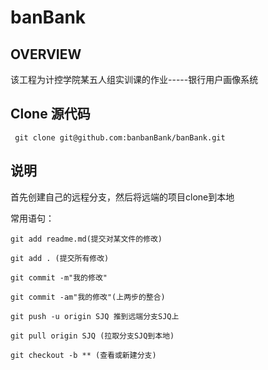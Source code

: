 # banBank
## OVERVIEW

该工程为计控学院某五人组实训课的作业-----银行用户画像系统

## Clone 源代码

```shell
 git clone git@github.com:banbanBank/banBank.git
```

## 说明

首先创建自己的远程分支，然后将远端的项目clone到本地 

常用语句：

```shell
git add readme.md(提交对某文件的修改)
```

```shell
git add . (提交所有修改)
```

```shell
git commit -m"我的修改"
```

```shell
git commit -am"我的修改"(上两步的整合)
```

```shell
git push -u origin SJQ 推到远端分支SJQ上
```

```shell
git pull origin SJQ (拉取分支SJQ到本地)
```

```shell
git checkout -b ** (查看或新建分支)
```

